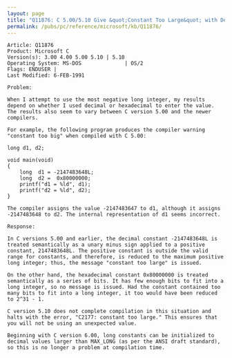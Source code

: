 ```yaml
---
layout: page
title: "Q11876: C 5.00/5.10 Give &quot;Constant Too Large&quot; with Decimal Initializer"
permalink: /pubs/pc/reference/microsoft/kb/Q11876/
---
```


	Article: Q11876
	Product: Microsoft C
	Version(s): 3.00 4.00 5.00 5.10 | 5.10
	Operating System: MS-DOS              | OS/2
	Flags: ENDUSER |
	Last Modified: 6-FEB-1991
	
	Problem:
	
	When I attempt to use the most negative long integer, my results
	depend on whether I used decimal or hexadecimal to enter the value.
	The results also seem to vary between C version 5.00 and the newer
	compilers.
	
	For example, the following program produces the compiler warning
	"constant too big" when compiled with C 5.00:
	
	long d1, d2;
	
	void main(void)
	{
	    long  d1 = -2147483648L;
	    long  d2 =  0x80000000;
	    printf("d1 = %ld", d1);
	    printf("d2 = %ld", d2);
	}
	
	The compiler assigns the value -2147483647 to d1, although it assigns
	-2147483648 to d2. The internal representation of d1 seems incorrect.
	
	Response:
	
	In C versions 5.00 and earlier, the decimal constant -2147483648L is
	treated semantically as a unary minus sign applied to a positive
	constant, 2147483648L. The positive constant is outside the valid
	range for constants, and therefore, is reduced to the maximum positive
	long integer; thus, the message "constant too large" is issued.
	
	On the other hand, the hexadecimal constant 0x80000000 is treated
	semantically as a series of bits. It has few enough bits to fit into a
	long integer, so no message is issued. Had the constant contained too
	many bits to fit into a long integer, it too would have been reduced
	to 2^31 - 1.
	
	C version 5.10 does not complete compilation in this situation and
	halts with the error, "C2177: constant too large." This ensures that
	you will not be using an unexpected value.
	
	Beginning with C version 6.00, long constants can be initialized to
	decimal values larger than MAX_LONG (as per the ANSI draft standard),
	so this is no longer a problem at compilation time.
